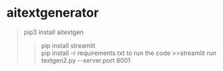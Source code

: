 # aitextgenerator
> pip3 install aitextgen 
>>pip install streamlit  
>>pip install -r requirements.txt
to run the code  >>streamlit run textgen2.py --server.port 8001
